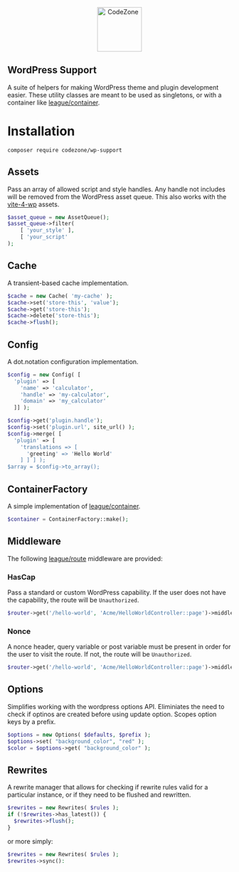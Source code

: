
<p align="center">
  <a href="https://codezone.io/">
    <img alt="CodeZone" src="https://prismic-io.s3.amazonaws.com/codezone/5f2169a6-d854-478d-b0d4-93e8b18d0bb7_cz-lines-orange-dark.svg" height="100">
  </a>
</p>


WordPress Support
--------------------

A suite of helpers for making WordPress theme and plugin development easier. These utility classes are meant to be used as singletons, or with a container like [league/container](https://container.thephpleague.com/).

# Installation

`composer require codezone/wp-support`

## Assets

Pass an array of allowed script and style handles. Any handle not includes will be removed from the WordPress asset queue. This also works with the [vite-4-wp](https://github.com/kucrut/vite-for-wp) assets. 

```php
$asset_queue = new AssetQueue();
$asset_queue->filter(
    [ 'your_style' ],
    [ 'your_script'
);
```
## Cache

A transient-based cache implementation. 

```php
$cache = new Cache( 'my-cache' );
$cache->set('store-this', 'value');
$cache->get('store-this');
$cache->delete('store-this');
$cache->flush();
```

## Config

A dot.notation configuration implementation.

```php
$config = new Config( [
  'plugin' => [
    'name' => 'calculator',
    'handle' => 'my-calculator',
    'domain' => 'my_calculator'
  ]] );

$config->get('plugin.handle');
$config->set('plugin.url', site_url() );
$config->merge( [
  'plugin' => [
    'translations => [
      'greeting' => 'Hello World'
    ] ] ] );
$array = $config->to_array();
```

## ContainerFactory

A simple implementation of [league/container](https://container.thephpleague.com/).

```php
$container = ContainerFactory::make();
```

## Middleware

The following [league/route](https://route.thephpleague.com/) middleware are provided: 

### HasCap

Pass a standard or custom WordPress capability. If the user does not have the capability, the route will be `Unauthorized`. 

```php
$router->get('/hello-world', 'Acme/HelloWorldController::page')->middleware(new HasCap('read'));
```

### Nonce

A nonce header, query variable or post variable must be present in order for the user to visit the route. If not, the route will be `Unauthorized`. 

```php
$router->get('/hello-world', 'Acme/HelloWorldController::page')->middleware(new Nonce('my-nonce'));
```

## Options

Simplifies working with the wordpress options API. Eliminiates the need to check if optinos are created before using update option. Scopes option keys by a prefix.  

```php
$options = new Options( $defaults, $prefix );
$options->set( "background_color", "red" );
$color = $options->get( "background_color" );
```

## Rewrites

A rewrite manager that allows for checking if rewrite rules valid for a particular instance, or if they need to be flushed and rewritten. 

```php
$rewrites = new Rewrites( $rules );
if (!$rewrites->has_latest()) {
  $rewrites->flush();
}
```

or more simply:

```php
$rewrites = new Rewrites( $rules );
$rewrites->sync():
```








